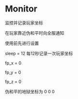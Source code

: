 # Monitor
监控并记录玩家坐标

在玩家靠近伪和平时向全服通知

使用前先进行设置

sleep = 12 每12秒记录一次玩家坐标

fp_x = 0

fp_y = 0

fp_z = 0

伪和平的地狱坐标为 0 0 0